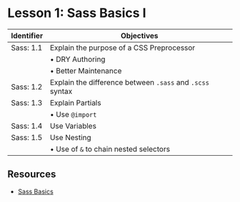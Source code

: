 # Lesson 1: Sass Basics I

Identifier   | Objectives
-------------|------------
Sass: 1.1    | Explain the purpose of a CSS Preprocessor
             | &bull; DRY Authoring
             | &bull; Better Maintenance
Sass: 1.2    | Explain the difference between `.sass` and `.scss` syntax         
Sass: 1.3    | Explain Partials
             | &bull; Use `@import`
Sass: 1.4    | Use Variables
Sass: 1.5    | Use Nesting
             | &bull; Use of `&` to chain nested selectors


## Resources
- [Sass Basics](http://sass-lang.com/guide)
